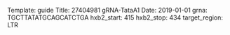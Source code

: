 Template: guide
Title: 27404981 gRNA-TataA1
Date: 2019-01-01
grna: TGCTTATATGCAGCATCTGA
hxb2_start: 415
hxb2_stop: 434
target_region: LTR
